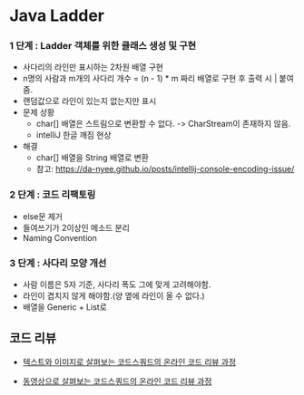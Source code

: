 # Java Ladder

### 1 단계 : Ladder 객체를 위한 클래스 생성 및 구현
  - 사다리의 라인만 표시하는 2차원 배열 구현
  - n명의 사람과 m개의 사다리 개수 = (n - 1) * m 짜리 배열로 구현 후 출력 시 | 붙여줌.
  - 랜덤값으로 라인이 있는지 없는지만 표시
  - 문제 상황
    - char[] 배열은 스트림으로 변환할 수 없다. -> CharStream이 존재하지 않음.
    - intelliJ 한글 깨짐 현상
  - 해결
    - char[] 배열을 String 배열로 변환
    - 참고: https://da-nyee.github.io/posts/intellij-console-encoding-issue/

### 2 단계 : 코드 리팩토링
  - else문 제거
  - 들여쓰기가 2이상인 메소드 분리
  - Naming Convention

### 3 단계 : 사다리 모양 개선
  - 사람 이름은 5자 기준, 사다리 폭도 그에 맞게 고려해야함.
  - 라인이 겹치지 않게 해야함.(양 옆에 라인이 올 수 없다.)
  - 배열을 Generic + List로

## 코드 리뷰

* [텍스트와 이미지로 살펴보는 코드스쿼드의 온라인 코드 리뷰 과정](https://github.com/code-squad/codesquad-docs/blob/master/codereview/README.md)

* [동영상으로 살펴보는 코드스쿼드의 온라인 코드 리뷰 과정](https://youtube.com/watch?v=lFinZfu3QO0&si=EnSIkaIECMiOmarE)
